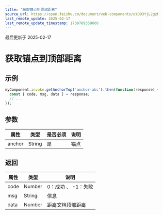 ```yaml
---
title: "获取锚点到顶部距离"
source_url: https://open.feishu.cn/document/web-components/uYDO3YjL2gzN24iN3cjN/old-docs-component/old-invoke-api/old-get-anchor-top
last_remote_update: 2025-02-17
last_remote_update_timestamp: 1739789368000
---
```

最后更新于 2025-02-17

# 获取锚点到顶部距离
## 示例
```js
myComponent.invoke.getAnchorTop('anchor-abc').then(function(response) {
  const { code, msg, data } = response;
  // ...
});
```

## 参数
|属性|	类型|	是否必须	|说明|
| ---|----- | -------|------ | 
|anchor|	String	|是|	锚点|

## 返回
|属性|	类型|	说明|
| ---|----- | ------- | 
|code|	Number |	0：成功 、 -1：失败 |
|msg|	String |	信息 |
|data|Number | 距离文档顶部距离 |
